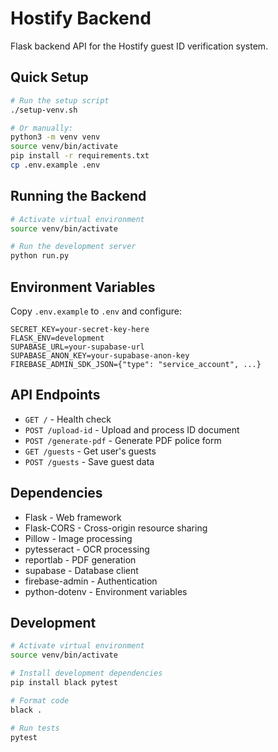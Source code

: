 # Hostify Backend

Flask backend API for the Hostify guest ID verification system.

## Quick Setup

```bash
# Run the setup script
./setup-venv.sh

# Or manually:
python3 -m venv venv
source venv/bin/activate
pip install -r requirements.txt
cp .env.example .env
```

## Running the Backend

```bash
# Activate virtual environment
source venv/bin/activate

# Run the development server
python run.py
```

## Environment Variables

Copy `.env.example` to `.env` and configure:

```env
SECRET_KEY=your-secret-key-here
FLASK_ENV=development
SUPABASE_URL=your-supabase-url
SUPABASE_ANON_KEY=your-supabase-anon-key
FIREBASE_ADMIN_SDK_JSON={"type": "service_account", ...}
```

## API Endpoints

- `GET /` - Health check
- `POST /upload-id` - Upload and process ID document
- `POST /generate-pdf` - Generate PDF police form
- `GET /guests` - Get user's guests
- `POST /guests` - Save guest data

## Dependencies

- Flask - Web framework
- Flask-CORS - Cross-origin resource sharing
- Pillow - Image processing
- pytesseract - OCR processing
- reportlab - PDF generation
- supabase - Database client
- firebase-admin - Authentication
- python-dotenv - Environment variables

## Development

```bash
# Activate virtual environment
source venv/bin/activate

# Install development dependencies
pip install black pytest

# Format code
black .

# Run tests
pytest
``` 